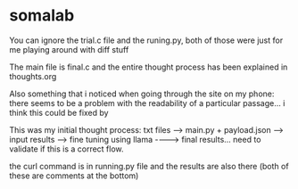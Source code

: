 # somalab

You can ignore the trial.c file and the runing.py, both of those were just for me playing around with diff stuff

The main file is final.c and the entire thought process has been explained in thoughts.org

Also something that i noticed when going through the site on my phone: there seems to be a problem with the readability of a particular passage... i think this could be fixed by

This was my initial thought process: txt files --> main.py + payload.json --> input results --> fine tuning using llama ----> final results... need to validate if this is a correct flow.

the curl command is in running.py file and the results are also there (both of these are comments at the bottom) 
